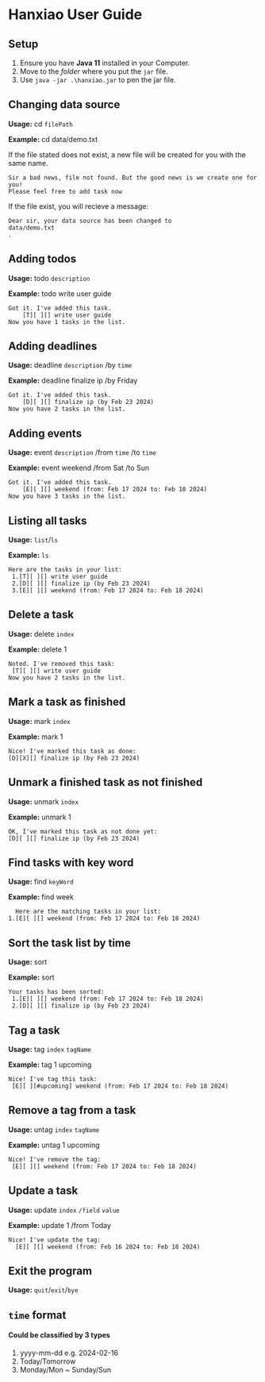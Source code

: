 # Hanxiao User Guide

## Setup 
1. Ensure you have **Java 11** installed in your Computer.
2. Move to the *folder* where you put the `jar` file.
3. Use `java -jar .\hanxiao.jar` to pen the jar file.

## Changing data source

**Usage:** cd `filePath`

**Example:** cd data/demo.txt

If the file stated does not exist, a new file will be created for you with the same name.
```
Sir a bad news, file not found. But the good news is we create one for you!
Please feel free to add task now
```
If the file exist, you will recieve a message:
```
Dear sir, your data source has been changed to 
data/demo.txt
.
```
## Adding todos

**Usage:** todo `description`

**Example:** todo write user guide

```
Got it. I've added this task.
    [T][ ][] write user guide
Now you have 1 tasks in the list.
```

## Adding deadlines

**Usage:** deadline `description` /by `time`

**Example:** deadline finalize ip /by Friday

```
Got it. I've added this task.
    [D][ ][] finalize ip (by Feb 23 2024)
Now you have 2 tasks in the list.
```

## Adding events

**Usage:** event `description` /from `time` /to `time`

**Example:** event weekend /from Sat /to Sun

```
Got it. I've added this task.
    [E][ ][] weekend (from: Feb 17 2024 to: Feb 18 2024)
Now you have 3 tasks in the list.
```

## Listing all tasks

**Usage:** `list`/`ls`

**Example:** `ls`

```
Here are the tasks in your list:
 1.[T][ ][] write user guide
 2.[D][ ][] finalize ip (by Feb 23 2024)
 3.[E][ ][] weekend (from: Feb 17 2024 to: Feb 18 2024)
```

## Delete a task

**Usage:** delete `index`

**Example:** delete 1

```
Noted. I've removed this task:
 [T][ ][] write user guide
Now you have 2 tasks in the list.
```

## Mark a task as finished

**Usage:** mark `index`

**Example:** mark 1

```
Nice! I've marked this task as done:
[D][X][] finalize ip (by Feb 23 2024)
```

## Unmark a finished task as not finished

**Usage:** unmark `index`

**Example:** unmark 1

```
OK, I've marked this task as not done yet:
[D][ ][] finalize ip (by Feb 23 2024)
```

## Find tasks with key word

**Usage:** find `keyWord`

**Example:** find week

```
  Here are the matching tasks in your list:
1.[E][ ][] weekend (from: Feb 17 2024 to: Feb 18 2024)
```

## Sort the task list by time

**Usage:** sort

**Example:** sort

```
Your tasks has been sorted:
 1.[E][ ][] weekend (from: Feb 17 2024 to: Feb 18 2024)
 2.[D][ ][] finalize ip (by Feb 23 2024)
```

## Tag a task

**Usage:** tag `index` `tagName`

**Example:** tag 1 upcoming

```
Nice! I've tag this task:
 [E][ ][#upcoming] weekend (from: Feb 17 2024 to: Feb 18 2024)
```

## Remove a tag from a task

**Usage:** untag `index` `tagName`

**Example:** untag 1 upcoming

```
Nice! I've remove the tag:
 [E][ ][] weekend (from: Feb 17 2024 to: Feb 18 2024)
```

## Update a task

**Usage:** update `index` `/field` `value`

**Example:** update 1 /from Today

```
Nice! I've update the tag:
  [E][ ][] weekend (from: Feb 16 2024 to: Feb 18 2024)
```


## Exit the program

**Usage:** `quit`/`exit`/`bye`


## `time` format

#### Could be classified by 3 types
1. yyyy-mm-dd  e.g. 2024-02-16
2. Today/Tomorrow
3. Monday/Mon ~ Sunday/Sun
